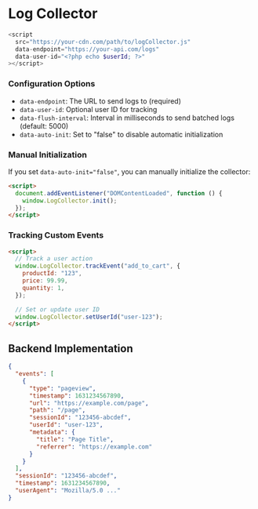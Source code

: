 # Log Collector

```php
<script
  src="https://your-cdn.com/path/to/logCollector.js"
  data-endpoint="https://your-api.com/logs"
  data-user-id="<?php echo $userId; ?>"
></script>
```

### Configuration Options

- `data-endpoint`: The URL to send logs to (required)
- `data-user-id`: Optional user ID for tracking
- `data-flush-interval`: Interval in milliseconds to send batched logs (default: 5000)
- `data-auto-init`: Set to "false" to disable automatic initialization

### Manual Initialization

If you set `data-auto-init="false"`, you can manually initialize the collector:

```html
<script>
  document.addEventListener("DOMContentLoaded", function () {
    window.LogCollector.init();
  });
</script>
```

### Tracking Custom Events

```html
<script>
  // Track a user action
  window.LogCollector.trackEvent("add_to_cart", {
    productId: "123",
    price: 99.99,
    quantity: 1,
  });

  // Set or update user ID
  window.LogCollector.setUserId("user-123");
</script>
```

## Backend Implementation

```json
{
  "events": [
    {
      "type": "pageview",
      "timestamp": 1631234567890,
      "url": "https://example.com/page",
      "path": "/page",
      "sessionId": "123456-abcdef",
      "userId": "user-123",
      "metadata": {
        "title": "Page Title",
        "referrer": "https://example.com"
      }
    }
  ],
  "sessionId": "123456-abcdef",
  "timestamp": 1631234567890,
  "userAgent": "Mozilla/5.0 ..."
}
```
